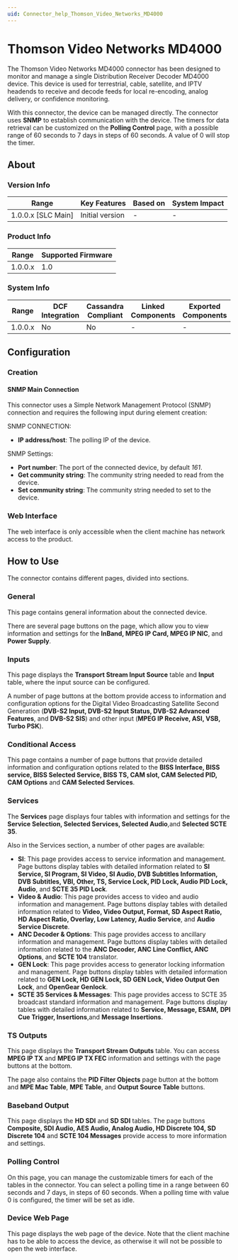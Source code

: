 ```yaml
---
uid: Connector_help_Thomson_Video_Networks_MD4000
---
```


# Thomson Video Networks MD4000

The Thomson Video Networks MD4000 connector has been designed to monitor and manage a single Distribution Receiver Decoder MD4000 device. This device is used for terrestrial, cable, satellite, and IPTV headends to receive and decode feeds for local re-encoding, analog delivery, or confidence monitoring.

With this connector, the device can be managed directly. The connector uses **SNMP** to establish communication with the device. The timers for data retrieval can be customized on the **Polling Control** page, with a possible range of 60 seconds to 7 days in steps of 60 seconds. A value of 0 will stop the timer.

## About

### Version Info

| **Range**            | **Key Features** | **Based on** | **System Impact** |
|----------------------|------------------|--------------|-------------------|
| 1.0.0.x \[SLC Main\] | Initial version  | \-           | \-                |

### Product Info

| **Range** | **Supported Firmware** |
|-----------|------------------------|
| 1.0.0.x   | 1.0                    |

### System Info

| **Range** | **DCF Integration** | **Cassandra Compliant** | **Linked Components** | **Exported Components** |
|-----------|---------------------|-------------------------|-----------------------|-------------------------|
| 1.0.0.x   | No                  | No                      | \-                    | \-                      |

## Configuration

### Creation

#### SNMP Main Connection

This connector uses a Simple Network Management Protocol (SNMP) connection and requires the following input during element creation:

SNMP CONNECTION:

- **IP address/host**: The polling IP of the device.

SNMP Settings:

- **Port number**: The port of the connected device, by default *161*.
- **Get community string**: The community string needed to read from the device.
- **Set community string**: The community string needed to set to the device.

### Web Interface

The web interface is only accessible when the client machine has network access to the product.

## How to Use

The connector contains different pages, divided into sections.

### General

This page contains general information about the connected device.

There are several page buttons on the page, which allow you to view information and settings for the **InBand, MPEG IP Card, MPEG IP NIC**, and **Power Supply**.

### Inputs

This page displays the **Transport Stream Input Source** table and **Input** table, where the input source can be configured.

A number of page buttons at the bottom provide access to information and configuration options for the Digital Video Broadcasting Satellite Second Generation (**DVB-S2 Input, DVB-S2 Input Status, DVB-S2 Advanced Features**, and **DVB-S2 SIS**) and other input (**MPEG IP Receive, ASI, VSB, Turbo PSK**).

### Conditional Access

This page contains a number of page buttons that provide detailed information and configuration options related to the **BISS Interface, BISS service, BISS Selected Service, BISS TS, CAM slot, CAM Selected PID, CAM Options** and **CAM Selected Services**.

### Services

The **Services** page displays four tables with information and settings for the **Service Selection, Selected Services, Selected Audio**,and **Selected SCTE 35**.

Also in the Services section, a number of other pages are available:

- **SI**: This page provides access to service information and management. Page buttons display tables with detailed information related to **SI Service, SI Program, SI Video, SI Audio, DVB Subtitles Information, DVB Subtitles, VBI, Other, TS, Service Lock, PID Lock, Audio PID Lock, Audio**, and **SCTE 35 PID Lock**.
- **Video & Audio**: This page provides access to video and audio information and management. Page buttons display tables with detailed information related to **Video, Video Output, Format, SD Aspect Ratio, HD Aspect Ratio, Overlay, Low Latency, Audio Service**, and **Audio Service Discrete**.
- **ANC Decoder & Options**: This page provides access to ancillary information and management. Page buttons display tables with detailed information related to the **ANC Decoder, ANC Line Conflict, ANC Options**, and **SCTE 104** translator.
- **GEN Lock**: This page provides access to generator locking information and management. Page buttons display tables with detailed information related to **GEN Lock, HD GEN Lock, SD GEN Lock, Video Output Gen Lock**, and **OpenGear Genlock**.
- **SCTE 35 Services & Messages**: This page provides access to SCTE 35 broadcast standard information and management. Page buttons display tables with detailed information related to **Service, Message, ESAM,** **DPI Cue Trigger, Insertions**,and **Message Insertions**.

### TS Outputs

This page displays the **Transport Stream Outputs** table. You can access **MPEG IP TX** and **MPEG IP TX FEC** information and settings with the page buttons at the bottom.

The page also contains the **PID Filter Objects** page button at the bottom and **MPE Mac Table**, **MPE Table**, and **Output Source Table** buttons.

### Baseband Output

This page displays the **HD SDI** and **SD SDI** tables. The page buttons **Composite, SDI Audio, AES Audio, Analog Audio, HD Discrete 104, SD Discrete 104** and **SCTE 104 Messages** provide access to more information and settings.

### Polling Control

On this page, you can manage the customizable timers for each of the tables in the connector. You can select a polling time in a range between 60 seconds and 7 days, in steps of 60 seconds. When a polling time with value 0 is configured, the timer will be set as idle.

### Device Web Page

This page displays the web page of the device. Note that the client machine has to be able to access the device, as otherwise it will not be possible to open the web interface.
